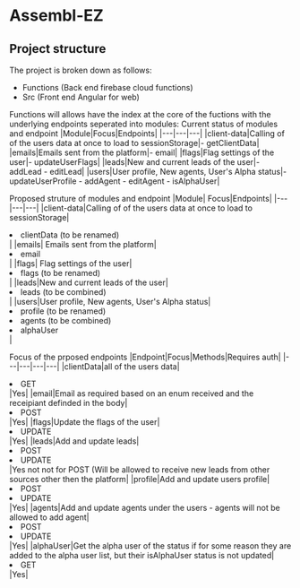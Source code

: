 # Assembl-EZ

## Project structure

The project is broken down as follows:

- Functions (Back end firebase cloud functions)
- Src (Front end Angular for web)

Functions will allows have the index at the core of the fuctions with the underlying endpoints seperated into modules:
Current status of modules and endpoint
|Module|Focus|Endpoints|
|---|---|---|
|client-data|Calling of of the users data at once to load to sessionStorage|- getClientData|
|emails|Emails sent from the platform|- email|
|flags|Flag settings of the user|- updateUserFlags|
|leads|New and current leads of the user|- addLead - editLead|
|users|User profile, New agents, User's Alpha status|- updateUserProfile - addAgent - editAgent - isAlphaUser|

Proposed struture of modules and endpoint
|Module| Focus|Endpoints|
|---|---|---|
|client-data|Calling of of the users data at once to load to sessionStorage|<li>clientData (to be renamed)</li>|
|emails| Emails sent from the platform|<li>email</li>|
|flags| Flag settings of the user|<li>flags (to be renamed)</li>|
|leads|New and current leads of the user|<li>leads (to be combined)</li>|
|users|User profile, New agents, User's Alpha status|<li>profile (to be renamed)</li> <li>agents (to be combined)</li><li>alphaUser</li>|

Focus of the prposed endpoints
|Endpoint|Focus|Methods|Requires auth|
|---|---|---|---|
|clientData|all of the users data|<li>GET</li>|Yes|
|email|Email as required based on an enum received and the receipiant definded in the body|<li>POST</li>|Yes|
|flags|Update the flags of the user|<li>UPDATE</li>|Yes|
|leads|Add and update leads|<li>POST</li><li>UPDATE</li>|Yes not not for POST (Will be allowed to receive new leads from other sources other then the platform|
|profile|Add and update users profile|<li>POST</li><li>UPDATE</li>|Yes|
|agents|Add and update agents under the users - agents will not be allowed to add agent|<li>POST</li><li>UPDATE</li>|Yes|
|alphaUser|Get the alpha user of the status if for some reason they are added to the alpha user list, but their isAlphaUser status is not updated|<li>GET</li>|Yes|
